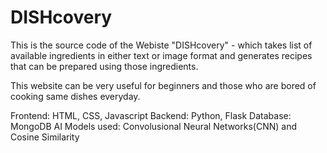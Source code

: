 # DISHcovery

This is the source code of the Webiste "DISHcovery" - which takes list of available ingredients in either text or image format and generates recipes that can be prepared using those ingredients.

This website can be very useful for beginners and those who are bored of cooking same dishes everyday.

Frontend: HTML, CSS, Javascript 
Backend: Python, Flask
Database: MongoDB
AI Models used: Convolusional Neural Networks(CNN) and Cosine Similarity
